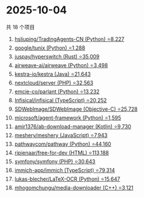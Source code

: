 # 2025-10-04

共 18 个项目

<!-- BEGIN GITHUB -->
<!-- 最后更新时间 2025-10-04 15:07:36 +0800 -->
1. [hsliuping/TradingAgents-CN (Python) ⭐8,227](https://github.com/hsliuping/TradingAgents-CN)
1. [google/tunix (Python) ⭐1,288](https://github.com/google/tunix)
1. [juspay/hyperswitch (Rust) ⭐35,009](https://github.com/juspay/hyperswitch)
1. [airweave-ai/airweave (Python) ⭐3,498](https://github.com/airweave-ai/airweave)
1. [kestra-io/kestra (Java) ⭐21,643](https://github.com/kestra-io/kestra)
1. [nextcloud/server (PHP) ⭐32,563](https://github.com/nextcloud/server)
1. [emcie-co/parlant (Python) ⭐13,232](https://github.com/emcie-co/parlant)
1. [Infisical/infisical (TypeScript) ⭐20,252](https://github.com/Infisical/infisical)
1. [SDWebImage/SDWebImage (Objective-C) ⭐25,728](https://github.com/SDWebImage/SDWebImage)
1. [microsoft/agent-framework (Python) ⭐1,595](https://github.com/microsoft/agent-framework)
1. [amir1376/ab-download-manager (Kotlin) ⭐9,730](https://github.com/amir1376/ab-download-manager)
1. [meshery/meshery (JavaScript) ⭐7,943](https://github.com/meshery/meshery)
1. [pathwaycom/pathway (Python) ⭐44,160](https://github.com/pathwaycom/pathway)
1. [ripienaar/free-for-dev (HTML) ⭐113,188](https://github.com/ripienaar/free-for-dev)
1. [symfony/symfony (PHP) ⭐30,643](https://github.com/symfony/symfony)
1. [immich-app/immich (TypeScript) ⭐79,314](https://github.com/immich-app/immich)
1. [lukas-blecher/LaTeX-OCR (Python) ⭐15,647](https://github.com/lukas-blecher/LaTeX-OCR)
1. [mhogomchungu/media-downloader (C++) ⭐3,121](https://github.com/mhogomchungu/media-downloader)
<!-- END GITHUB -->